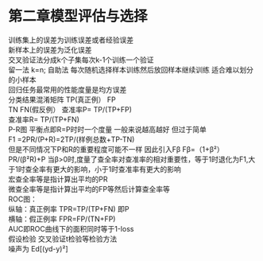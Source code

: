 # 第二章模型评估与选择
训练集上的误差为训练误差或者经验误差  
新样本上的误差为泛化误差  
交叉验证法分成k个子集每次k-1个训练一个验证  
留一法 k=n;
自助法 每次随机选择样本训练然后放回样本继续训练 适合难以划分的小样本  
回归任务最常用的性能度量是均方误差  
分类结果混淆矩阵
TP(真正例） FP  
TN          FN(假反例）
查准率P= TP/(TP+FP)   
查准率R= TP/(TP+FN)   
P-R图 平衡点即R=P时时一个度量 一般来说越高越好 但过于简单  
F1 =2PR/(P+R)=2TP/(样例总数+TP-TN)  
但是不同情况下P和R的重要程度可能不一样
因此引入Fβ
Fβ=（1+β²）PR/(β²R)+P
当β>0时,度量了查全率对查准率的相对重要性，等于1时退化为F1,大于1时查全率有更大的影响，小于1时查准率有更大的影响  
宏查全率等是指计算出平均的PR  
微查全率等是指计算出平均的FP等然后计算查全率等  
ROC图：   
纵轴：真正例率 TPR=TP/(TP+FN) 即P  
横轴：假正例率 FPR=FP/(TN+FP)  
AUC即ROC曲线下的面积同时等于1-loss  
假设检验  交叉验证t检验等检验方法  
噪声为 Ed[(yd-y)²]
